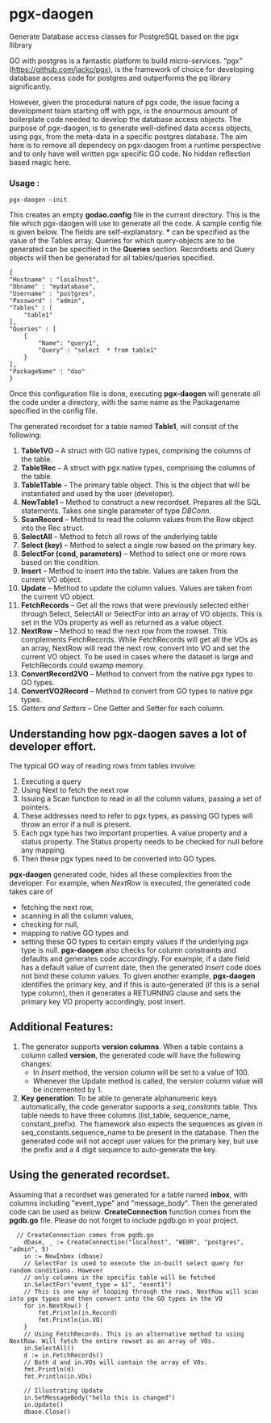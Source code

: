 # pgx-daogen
Generate Database access classes for PostgreSQL based on the pgx llibrary

GO with postgres is a fantastic platform to build micro-services. “pgx” (https://github.com/jackc/pgx), is the framework of choice for developing database access code for postgres and outperforms the pq library significantly.

However, given the procedural nature of pgx code, the issue facing a development team starting off with pgx, is the enourmous amount of boilerplate code needed to develop the database access objects. The purpose of pgx-daogen, is to generate well-defined data access objects, using pgx, from the meta-data in a specific postgres database. The aim here is to remove all dependecy on pgx-daogen from a runtime perspective and to only have well written pgx specific GO code. No hidden reflection based magic here.

### Usage :
```
pgx-daogen –init
```
This creates an empty **godao.config** file in the current directory. This is the file which pgx-daogen will use to generate all the code. A sample config file is given below. The fields are self-explanatory. **\*** can  be specified as the  value of the Tables array. Queries for which query-objects are to be generated can be specified in the **Queries** section. Recordsets and Query objects will then be generated for all tables/queries specified.
```
{
"Hostname" : "localhost",
"Dbname" : "mydatabase",
"Username" : "postgres",
"Password" : "admin",
"Tables" : [
	"table1"
],
"Queries" : [
	{
		"Name": "query1",
		"Query" : "select  * from table1"
	}
],
"PackageName" : "dao"
}
```

Once this configuration file is done, executing **pgx-daogen** will generate all the code under a directory, with the same name as the Packagename specified in the config file.

The generated recordset for a table named **Table1**, will consist of the following:
1.	**Table1VO** – A struct with GO native types, comprising the columns of the table.
2.	**Table1Rec** – A struct with pgx native types, comprising the columns of the table.
3.	**Table1Table** – The primary table object. This is the object that will be instantiated and used by the user (developer).
4.	**NewTable1** – Method to construct a new recordset. Prepares all the SQL statements. Takes one single parameter of type *DBConn*.
5.	**ScanRecord** – Method to read the column values from the Row object into the Rec struct.
6.	**SelectAll** – Method to fetch all rows of the underlying table
7.	**Select (key)** – Method to select a single row based on the primary key.
8.	**SelectFor (cond, parameters)** – Method to select one or more rows based on the condition.
9.	**Insert** – Method to insert into the table. Values are taken from the current VO object.
10.	**Update** – Method to update the column values. Values are taken from the current VO object.
11.	**FetchRecords** – Get all the rows that were previously selected either through Select, SelectAll or SelectFor into an array of VO objects. This is set in the VOs property as well as returned as a value object.
12.	**NextRow** – Method to read the next row from the rowset. This complements FetchRecords. While FetchRecords will get all the VOs as an array, NextRow will read the next row, convert into VO and set the current VO object. To be used in cases where the dataset is large and FetchRecords could swamp memory.
13.	**ConvertRecord2VO** – Method to convert from the native pgx types to GO types.
14.	**ConvertVO2Record** – Method to convert from GO types to native pgx types.
15.	*Getters and Setters* – One Getter and Setter for each column.

## Understanding how pgx-daogen saves a lot of developer effort.
The typical GO way of reading rows from tables involve:
1.	Executing a query
2.	Using Next to fetch the next row
3.	Issuing a Scan function to read in all the column values, passing a set of pointers.
4.	These addresses need to refer to pgx types, as passing GO types will throw an error if a null is present.
5.	Each pgx type has two important properties. A value property and a status property. The Status property needs to be checked for null before any mapping.
6.	Then these pgx types need to be converted into GO types.

**pgx-daogen** generated code, hides all these complexities from the developer. For example, when *NextRow* is executed, the generated code takes care of 
- fetching the next row, 
- scanning in all the column values, 
- checking for null, 
- mapping to native GO types and 
- setting these GO types to certain empty values if the underlying pgx type is null.
**pgx-daogen** also checks for column constraints and defaults and generates code accordingly. For example, if a date field has a default value of current date, then the generated *Insert* code does not bind these column values. To given another example, **pgx-daogen** identifies the primary key, and if this is auto-generated (if this is a serial type column), then it generates a RETURNING clause and sets the primary key VO property accordingly, post insert.

## Additional Features:
1. The generator supports **version columns**. When a table contains a column called **version**, the generated code will have the following changes:
   - In *Insert* method, the version column will be set to a value of 100.
   - Whenever the Update method is called, the version column value will be incremented by 1.
2. **Key generation**: To be able to generate alphanumeric keys automatically, the code generator supports a *seq_constants* table. This table needs to have three columns (list_table, sequence_name, constant_prefix). The framework also expects the sequences as given in seq_constants.sequence_name to be present in the database. Then the generated code will not accept user values for the primary key, but use the prefix and a 4 digit sequence to auto-generate the key.


## Using the generated recordset. 
Assuming that a recordset was generated for a table named **inbox**, with columns including "event_type" and "message_body". Then the generated code can be used as below. **CreateConnection** function comes from the **pgdb.go** file. Please do not forget to include pgdb.go in your project.  

```
  // CreateConnection comes from pgdb.go
    dbase, _ := CreateConnection("localhost", "WEBR", "postgres", "admin", 5)
    in := NewInbox (dbase)
    // SelectFor is used to execute the in-built select query for random conditions. However
    // only columns in the specific table will be fetched
    in.SelectFor("event_type = $1", "event1")
    // This is one way of looping through the rows. NextRow will scan into pgx types and then convert into the GO types in the VO
    for in.NextRow() {
        fmt.Println(in.Record)
        fmt.Println(in.VO)
    }
    // Using FetchRecords. This is an alternative method to using NextRow. Will fetch the entire rowset as an array of VOs.
    in.SelectAll()
    d := in.FetchRecords()
    // Both d and in.VOs will contain the array of VOs.
    fmt.Println(d)
    fmt.Println(in.VOs)

    // Illustrating Update
    in.SetMessageBody("hello this is changed")
    in.Update()
    dbase.Close()
```


